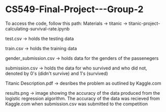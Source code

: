 # CS549-Final-Project---Group-2

To access the code, follow this path: Materials -> titanic -> titanic-project-calculating-survival-rate.ipynb

test.csv -> holds the testing data

train.csv -> holds the training data

gender_submission.csv -> holds data for the genders of the passenegers

submission.csv -> holds the data for who survived and who did not, denoted by 0's (didn't survive) and 1's (survived)

Titanic Description.pdf -> desribes the problem as outlined by Kaggle.com

results.png -> image showing the accuracy of the data produced from the logistic regression algorithm. The accuracy of the data was recieved from Kaggle.com when submission.csv was submitted to the competition

